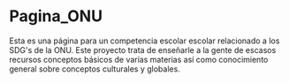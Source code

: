 # Pagina_ONU
Esta es una página para un competencia escolar escolar relacionado a los SDG's de la ONU.
Este proyecto trata de enseñarle a la gente de escasos recursos conceptos básicos de varías materias así como conocimiento general sobre conceptos culturales y globales.
